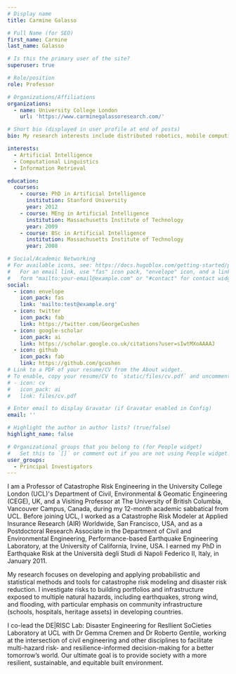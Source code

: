 ```yaml
---
# Display name
title: Carmine Galasso

# Full Name (for SEO)
first_name: Carmine
last_name: Galasso

# Is this the primary user of the site?
superuser: true

# Role/position
role: Professor

# Organizations/Affiliations
organizations:
  - name: University College London
    url: 'https://www.carminegalassoresearch.com/'

# Short bio (displayed in user profile at end of posts)
bio: My research interests include distributed robotics, mobile computing and programmable matter.

interests:
  - Artificial Intelligence
  - Computational Linguistics
  - Information Retrieval

education:
  courses:
    - course: PhD in Artificial Intelligence
      institution: Stanford University
      year: 2012
    - course: MEng in Artificial Intelligence
      institution: Massachusetts Institute of Technology
      year: 2009
    - course: BSc in Artificial Intelligence
      institution: Massachusetts Institute of Technology
      year: 2008

# Social/Academic Networking
# For available icons, see: https://docs.hugoblox.com/getting-started/page-builder/#icons
#   For an email link, use "fas" icon pack, "envelope" icon, and a link in the
#   form "mailto:your-email@example.com" or "#contact" for contact widget.
social:
  - icon: envelope
    icon_pack: fas
    link: 'mailto:test@example.org'
  - icon: twitter
    icon_pack: fab
    link: https://twitter.com/GeorgeCushen
  - icon: google-scholar
    icon_pack: ai
    link: https://scholar.google.co.uk/citations?user=sIwtMXoAAAAJ
  - icon: github
    icon_pack: fab
    link: https://github.com/gcushen
# Link to a PDF of your resume/CV from the About widget.
# To enable, copy your resume/CV to `static/files/cv.pdf` and uncomment the lines below.
# - icon: cv
#   icon_pack: ai
#   link: files/cv.pdf

# Enter email to display Gravatar (if Gravatar enabled in Config)
email: ''

# Highlight the author in author lists? (true/false)
highlight_name: false

# Organizational groups that you belong to (for People widget)
#   Set this to `[]` or comment out if you are not using People widget.
user_groups:
  - Principal Investigators
---
```


I am a Professor of Catastrophe Risk Engineering in the University College London (UCL)'s Department of Civil, Environmental & Geomatic Engineering (CEGE), UK, and a Visiting Professor at The University of British Columbia, Vancouver Campus, Canada, during my 12-month academic sabbatical from UCL. Before joining UCL, I worked as a Catastrophe Risk Modeler at Applied Insurance Research (AIR) Worldwide, San Francisco, USA, and as a Postdoctoral Research Associate in the Department of Civil and Environmental Engineering, Performance-based Earthquake Engineering Laboratory, at the University of California, Irvine, USA. I earned my PhD in Earthquake Risk at the Università degli Studi di Napoli Federico II, Italy, in January 2011.


​My research focuses on developing and applying probabilistic and statistical methods and tools for catastrophe risk modeling and disaster risk reduction. I investigate risks to building portfolios and infrastructure exposed to multiple natural hazards, including earthquakes, strong wind, and flooding, with particular emphasis on community infrastructure (schools, hospitals, heritage assets) in developing countries.

I co-lead the DE|RISC Lab: Disaster Engineering for ResIlient SoCieties Laboratory at UCL with Dr Gemma Cremen and Dr Roberto Gentile, working at the intersection of civil engineering and other disciplines to facilitate multi-hazard risk- and resilience-informed decision-making for a better tomorrow’s world. Our ultimate goal is to provide society with a more resilient, sustainable, and equitable built environment.